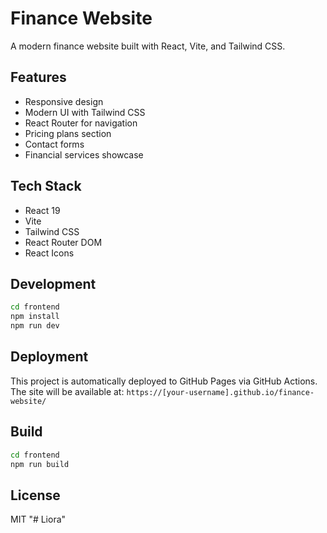 # Finance Website

A modern finance website built with React, Vite, and Tailwind CSS.

## Features

- Responsive design
- Modern UI with Tailwind CSS
- React Router for navigation
- Pricing plans section
- Contact forms
- Financial services showcase

## Tech Stack

- React 19
- Vite
- Tailwind CSS
- React Router DOM
- React Icons

## Development

```bash
cd frontend
npm install
npm run dev
```

## Deployment

This project is automatically deployed to GitHub Pages via GitHub Actions. The site will be available at: `https://[your-username].github.io/finance-website/`

## Build

```bash
cd frontend
npm run build
```

## License

MIT
"# Liora" 
